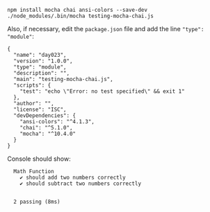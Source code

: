 ```console
npm install mocha chai ansi-colors --save-dev
./node_modules/.bin/mocha testing-mocha-chai.js
```

Also, if necessary, edit the `package.json` file and add the line `"type": "module"`:
```console
{
  "name": "day023",
  "version": "1.0.0",
  "type": "module",
  "description": "",
  "main": "testing-mocha-chai.js",
  "scripts": {
    "test": "echo \"Error: no test specified\" && exit 1"
  },
  "author": "",
  "license": "ISC",
  "devDependencies": {
    "ansi-colors": "^4.1.3",
    "chai": "^5.1.0",
    "mocha": "^10.4.0"
  }
}

```

Console should show:
```console
  Math Function
    ✔ should add two numbers correctly
    ✔ should subtract two numbers correctly


  2 passing (8ms)
```